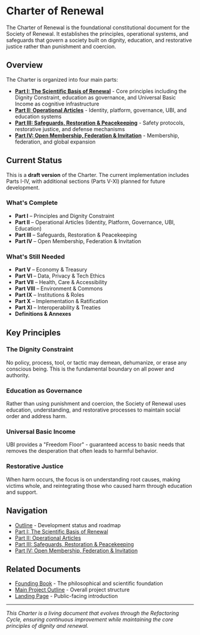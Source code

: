 # Charter of Renewal

The Charter of Renewal is the foundational constitutional document for the Society of Renewal. It establishes the principles, operational systems, and safeguards that govern a society built on dignity, education, and restorative justice rather than punishment and coercion.

## Overview

The Charter is organized into four main parts:

- **[Part I: The Scientific Basis of Renewal](Part%20I.md)** - Core principles including the Dignity Constraint, education as governance, and Universal Basic Income as cognitive infrastructure
- **[Part II: Operational Articles](Part%20II.md)** - Identity, platform, governance, UBI, and education systems
- **[Part III: Safeguards, Restoration & Peacekeeping](Part%20III.md)** - Safety protocols, restorative justice, and defense mechanisms
- **[Part IV: Open Membership, Federation & Invitation](Part%20IV.md)** - Membership, federation, and global expansion

## Current Status

This is a **draft version** of the Charter. The current implementation includes Parts I-IV, with additional sections (Parts V-XI) planned for future development.

### What's Complete

- **Part I** – Principles and Dignity Constraint
- **Part II** – Operational Articles (Identity, Platform, Governance, UBI, Education)
- **Part III** – Safeguards, Restoration & Peacekeeping
- **Part IV** – Open Membership, Federation & Invitation

### What's Still Needed

- **Part V** – Economy & Treasury
- **Part VI** – Data, Privacy & Tech Ethics
- **Part VII** – Health, Care & Accessibility
- **Part VIII** – Environment & Commons
- **Part IX** – Institutions & Roles
- **Part X** – Implementation & Ratification
- **Part XI** – Interoperability & Treaties
- **Definitions & Annexes**

## Key Principles

### The Dignity Constraint

No policy, process, tool, or tactic may demean, dehumanize, or erase any conscious being. This is the fundamental boundary on all power and authority.

### Education as Governance

Rather than using punishment and coercion, the Society of Renewal uses education, understanding, and restorative processes to maintain social order and address harm.

### Universal Basic Income

UBI provides a "Freedom Floor" - guaranteed access to basic needs that removes the desperation that often leads to harmful behavior.

### Restorative Justice

When harm occurs, the focus is on understanding root causes, making victims whole, and reintegrating those who caused harm through education and support.

## Navigation

- [Outline](outline.md) - Development status and roadmap
- [Part I: The Scientific Basis of Renewal](Part%20I.md)
- [Part II: Operational Articles](Part%20II.md)
- [Part III: Safeguards, Restoration & Peacekeeping](Part%20III.md)
- [Part IV: Open Membership, Federation & Invitation](Part%20IV.md)

## Related Documents

- [Founding Book](../founding-book/) - The philosophical and scientific foundation
- [Main Project Outline](../../outline.md) - Overall project structure
- [Landing Page](../../landing-page.md) - Public-facing introduction

---

_This Charter is a living document that evolves through the Refactoring Cycle, ensuring continuous improvement while maintaining the core principles of dignity and renewal._
